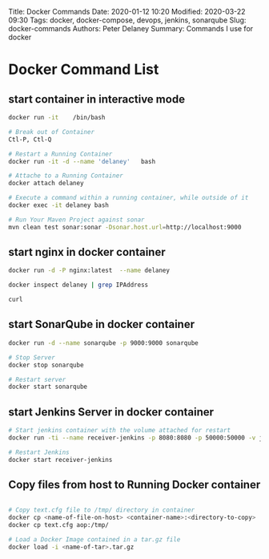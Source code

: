 Title: Docker Commands
Date: 2020-01-12 10:20
Modified: 2020-03-22 09:30
Tags: docker, docker-compose, devops, jenkins, sonarqube
Slug: docker-commands
Authors: Peter Delaney 
Summary: Commands I use for docker


# Docker Command List


##  start container in interactive mode
```bash
docker run -it    /bin/bash

# Break out of Container
Ctl-P, Ctl-Q

# Restart a Running Container
docker run -it -d --name 'delaney'   bash

# Attache to a Running Container
docker attach delaney

# Execute a command within a running container, while outside of it
docker exec -it delaney bash

# Run Your Maven Project against sonar
mvn clean test sonar:sonar -Dsonar.host.url=http://localhost:9000

```

## start nginx in docker container
```bash
docker run -d -P nginx:latest  --name delaney

docker inspect delaney | grep IPAddress

curl
```



## start SonarQube in docker container
```bash
docker run -d --name sonarqube -p 9000:9000 sonarqube

# Stop Server
docker stop sonarqube

# Restart server
docker start sonarqube
```

## start Jenkins Server in docker container
```bash
# Start jenkins container with the volume attached for restart
docker run -ti --name receiver-jenkins -p 8080:8080 -p 50000:50000 -v jenkins-data:/var/jenkins_home jenkins/jenkins:lts

# Restart Jenkins
docker start receiver-jenkins
```


## Copy files from host to Running Docker container
```bash

# Copy text.cfg file to /tmp/ directory in container
docker cp <name-of-file-on-host> <container-name>:<directory-to-copy>
docker cp text.cfg aop:/tmp/

# Load a Docker Image contained in a tar.gz file
docker load -i <name-of-tar>.tar.gz

```
